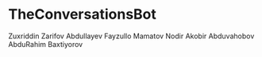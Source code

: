 # TheConversationsBot
Zuxriddin Zarifov
Abdullayev Fayzullo
Mamatov Nodir
Akobir Abduvahobov
AbduRahim Baxtiyorov
